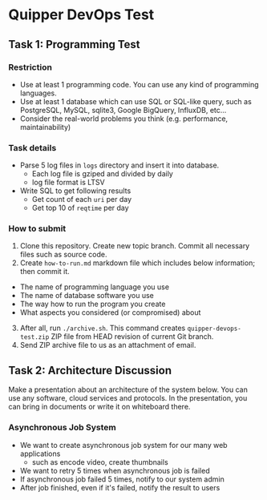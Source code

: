 # Quipper DevOps Test

## Task 1: Programming Test

### Restriction

- Use at least 1 programming code. You can use any kind of programming languages.
- Use at least 1 database which can use SQL or SQL-like query, such as PostgreSQL, MySQL, sqlite3, Google BigQuery, InfluxDB, etc...
- Consider the real-world problems you think (e.g. performance, maintainability)

### Task details

- Parse 5 log files in `logs` directory and insert it into database.
  - Each log file is gziped and divided by daily
  - log file format is LTSV
- Write SQL to get following results
  - Get count of each `uri` per day
  - Get top 10 of `reqtime` per day

### How to submit

1. Clone this repository. Create new topic branch. Commit all necessary files such as source code.
2. Create `how-to-run.md` markdown file which includes below information; then commit it.
  - The name of programming language you use
  - The name of database software you use
  - The way how to run the program you create
  - What aspects you considered (or compromised) about
3. After all, run `./archive.sh`. This command creates `quipper-devops-test.zip` ZIP file from HEAD revision of current Git branch.
4. Send ZIP archive file to us as an attachment of email.

## Task 2: Architecture Discussion

Make a presentation about an architecture of the system below.
You can use any software, cloud services and protocols.
In the presentation, you can bring in documents or write it on whiteboard there.

### Asynchronous Job System

- We want to create asynchronous job system for our many web applications
  - such as encode video, create thumbnails
- We want to retry 5 times when asynchronous job is failed
- If asynchronous job failed 5 times, notify to our system admin
- After job finished, even if it's failed, notify the result to users

